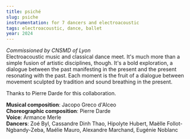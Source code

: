 ```yaml
---
title: psiché
slug: psiche
instrumentation: for 7 dancers and electroacoustic
tags: electroacoustic, dance, ballet
year: 2024
---
```

*Commissioned by CNSMD of Lyon* <br>
Electroacoustic music and classical dance meet. It's much more than a simple fusion of artistic disciplines, though.
It's a bold exploration, a dialogue between the past manifesting in the present and the present resonating with the past. Each moment is the fruit of a dialogue between movement sculpted by tradition and sound breathing in the present.

Thanks to Pierre Darde for this collaboration.

**Musical composition**: Jacopo Greco d'Alceo <br>
**Choreographic composition**: Pierre Darde <br>
**Voice**: Armance Merle <br>
**Dancers**: Zoé Byl, Cassandre Dinh Thao, Hipolyte Hubert, Maëlle Follot-Ngbandy-Zeba, Maélie Mauro, Alexandre Marchand, Eugénie Noblanc <br>